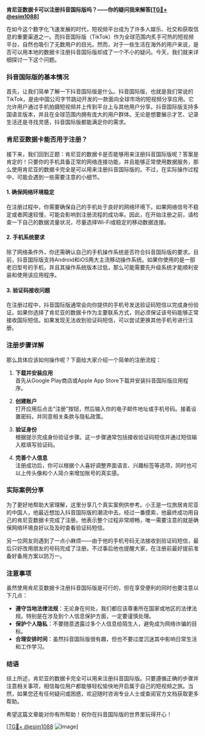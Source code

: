 **肯尼亚数据卡可以注册抖音国际版吗？——你的疑问我来解答[[TG💪+ @esim1088](https://t.me/s/esim1088)]**

在如今这个数字化飞速发展的时代，短视频平台成为了许多人娱乐、社交和获取信息的重要渠道之一。而抖音国际版（TikTok）作为全球范围内炙手可热的短视频平台，自然也吸引了无数用户的目光。然而，对于一些生活在海外的用户来说，是否可以用本地的数据卡注册抖音国际版却成了一个不小的疑问。今天，我们就来详细探讨一下这个问题。

### 抖音国际版的基本情况

首先，让我们简单了解一下抖音国际版是什么。抖音国际版，也就是我们常说的TikTok，是由中国公司字节跳动开发的一款面向全球市场的短视频分享应用。它允许用户通过手机拍摄短视频并上传到平台上与其他用户分享。抖音国际版支持多国语言版本，并且在全球范围内拥有庞大的用户群体。无论是想要展示才艺、记录生活还是寻找灵感，抖音国际版都能满足你的需求。

### 肯尼亚数据卡能否用于注册？

接下来，我们回到正题：肯尼亚的数据卡是否能够用来注册抖音国际版呢？答案是肯定的！只要你的手机具备正常的网络连接功能，并且能够正常使用数据服务，那么使用肯尼亚的数据卡完全是可以用来注册抖音国际版的。不过，在实际操作过程中，可能会遇到一些需要注意的小细节。

#### 1. 确保网络环境稳定
在注册过程中，你需要确保自己的手机处于良好的网络环境下。如果网络信号不稳定或者网速较慢，可能会影响到注册流程的成功率。因此，在开始注册之前，请检查一下自己的数据流量状况，尽量选择Wi-Fi或稳定的移动数据连接。

#### 2. 手机系统要求
除了网络条件外，你还需确认自己的手机操作系统是否符合抖音国际版的要求。目前，抖音国际版支持Android和iOS两大主流移动操作系统。如果你使用的是一部老旧型号的手机，并且其操作系统版本过低，那么可能需要先升级系统才能顺利安装和使用该应用程序。

#### 3. 验证码接收问题
在注册过程中，抖音国际版通常会向你提供的手机号发送验证码短信以完成身份验证。如果你选择了肯尼亚的数据卡作为主要联系方式，则必须保证该号码能够正常接收国际短信。如果发现无法收到验证码短信，可以尝试更换其他手机号进行注册。

### 注册步骤详解

那么具体应该如何操作呢？下面给大家介绍一个简单的注册流程：

1. **下载并安装应用**  
   首先从Google Play商店或Apple App Store下载并安装抖音国际版应用程序。

2. **创建账户**  
   打开应用后点击“注册”按钮，然后输入你的电子邮件地址或手机号码。接着设置密码，并同意相关条款与隐私政策。

3. **验证身份**  
   根据提示完成身份验证步骤。这一步骤通常包括接收验证码短信并通过短信输入框填写验证码。

4. **完善个人信息**  
   注册成功后，你可以根据个人喜好调整界面语言、兴趣标签等选项，同时也可以上传头像和个人简介来增加账号的真实感。

### 实际案例分享

为了更好地帮助大家理解，这里分享几个真实案例供参考。小王是一位旅居肯尼亚的中国人，他最近想加入抖音国际版的潮流中去。经过一番摸索，他最终成功用自己的肯尼亚数据卡完成了注册。他表示整个过程非常顺畅，唯一需要注意的就是确保网络环境良好以及及时查看验证码短信。

另一位网友则遇到了一点小麻烦——由于他的手机号码无法接收到验证码短信，最后只好改用朋友的号码完成了注册。不过事后他也提醒大家，在注册前最好提前准备好备用方案以防万一。

### 注意事项

虽然使用肯尼亚数据卡注册抖音国际版是可行的，但在享受便利的同时也要注意以下几点：

- **遵守当地法律法规**：无论身在何处，我们都应该尊重所在国家或地区的法律法规。特别是在涉及到个人信息保护方面，一定要谨慎处理。
- **保护个人隐私**：不要随意透露过多个人信息给陌生人，避免成为网络诈骗的目标。
- **合理安排时间**：虽然抖音国际版很有趣，但也不要过度沉迷其中影响日常生活和工作学习。

### 结语

综上所述，肯尼亚的数据卡完全可以用来注册抖音国际版。只要遵循正确的步骤并注意相关事项，相信每位用户都能够轻松愉快地开启属于自己的短视频之旅。当然，如果您还有任何疑问或困惑，欢迎随时咨询专业人士或查阅官方文档获取更多帮助。

希望这篇文章能对你有所帮助！祝你在抖音国际版的世界里玩得开心！

[[TG💪+ @esim1088](https://t.me/s/esim1088) ![Image](https://i.postimg.cc/4NQfJmqS/Snipaste-2025-05-13-00-14-12.png)]